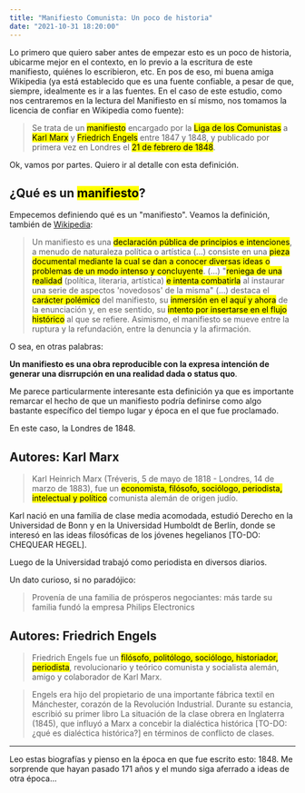 ```yaml
---
title: "Manifiesto Comunista: Un poco de historia"
date: "2021-10-31 18:20:00"
---
```


Lo primero que quiero saber antes de empezar esto es un poco de historia, ubicarme mejor en el contexto, en lo previo a la escritura de este manifiesto, quiénes lo escribieron, etc. En pos de eso, mi buena amiga Wikipedia (ya está establecido que es una fuente confiable, a pesar de que, siempre, idealmente es ir a las fuentes. En el caso de este estudio, como nos centraremos en la lectura del Manifiesto en sí mismo, nos tomamos la licencia de confiar en Wikipedia como fuente):

> Se trata de un <mark>manifiesto</mark> encargado por la <mark>Liga de los Comunistas</mark> a <mark>Karl Marx</mark> y <mark>Friedrich Engels</mark> entre 1847 y 1848, y publicado por primera vez en Londres el <mark>21 de febrero de 1848</mark>.

Ok, vamos por partes. Quiero ir al detalle con esta definición.

## ¿Qué es un <mark>manifiesto</mark>?

Empecemos definiendo qué es un "manifiesto". Veamos la definición, también de [Wikipedia](https://es.m.wikipedia.org/wiki/Manifiesto):

> Un manifiesto es una <mark>declaración pública de principios e intenciones</mark>, a menudo de naturaleza política o artística (...) consiste en una <mark>pieza documental mediante la cual se dan a conocer diversas ideas o problemas de un modo intenso y concluyente</mark>. (...) "<mark>reniega de una realidad</mark> (política, literaria, artística) <mark>e intenta combatirla</mark> al instaurar una serie de aspectos 'novedosos' de la misma" (...) destaca el <mark>carácter polémico</mark> del manifiesto, su <mark>inmersión en el aquí y ahora</mark> de la enunciación y, en ese sentido, su <mark>intento por insertarse en el flujo histórico</mark> al que se refiere. Asimismo, el manifiesto se mueve entre la ruptura y la refundación, entre la denuncia y la afirmación.

O sea, en otras palabras:

**Un manifiesto es una obra reproducible con la expresa intención de generar una disrrupción en una realidad dada o status quo**.

Me parece particularmente interesante esta definición ya que es importante remarcar el hecho de que un manifiesto podría definirse como algo bastante específico del tiempo lugar y época en el que fue proclamado.

En este caso, la Londres de 1848.

## Autores: Karl Marx

> Karl Heinrich Marx (Tréveris, 5 de mayo de 1818 - Londres, 14 de marzo de 1883), fue un <mark>economista, filósofo, sociólogo, periodista, intelectual y político</mark> comunista alemán de origen judío.

Karl nació en una familia de clase media acomodada, estudió Derecho en la Universidad de Bonn y en la Universidad Humboldt de Berlín, donde se interesó en las ideas filosóficas de los jóvenes hegelianos [TO-DO: CHEQUEAR HEGEL].

Luego de la Universidad trabajó como periodista en diversos diarios.

Un dato curioso, si no paradójico:

> Provenía de una familia de prósperos negociantes: más tarde su familia fundó la empresa Philips Electronics

## Autores: Friedrich Engels

> Friedrich Engels fue un <mark>filósofo, politólogo, sociólogo, historiador, periodista</mark>, revolucionario y teórico comunista y socialista alemán, amigo y colaborador de Karl Marx.

> Engels era hijo del propietario de una importante fábrica textil en Mánchester, corazón de la Revolución Industrial. Durante su estancia, escribió su primer libro La situación de la clase obrera en Inglaterra (1845), que influyó a Marx a concebir la dialéctica histórica [TO-DO: ¿qué es dialéctica histórica?] en términos de conflicto de clases.

---

Leo estas biografías y pienso en la época en que fue escrito esto: 1848. Me sorprende que hayan pasado 171 años y el mundo siga aferrado a ideas de otra época...


